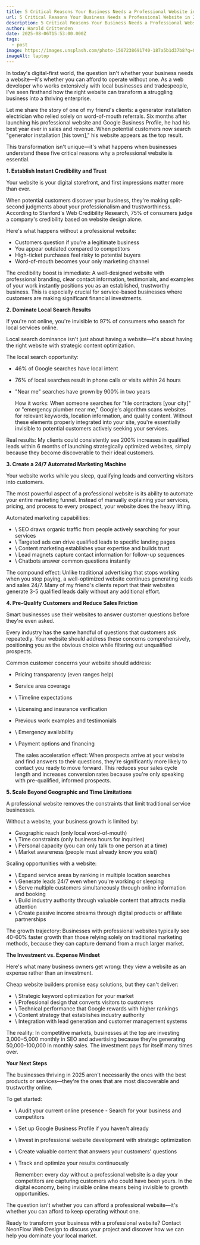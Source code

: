 ```yaml
---
title: 5 Critical Reasons Your Business Needs a Professional Website in 2024
url: 5 Critical Reasons Your Business Needs a Professional Website in 2024
description: 5 Critical Reasons Your Business Needs a Professional Website in 2024
author: Harold Crittenden
date: 2025-08-06T15:53:00.000Z
tags:
  - post
image: https://images.unsplash.com/photo-1507238691740-187a5b1d37b8?q=80&w=755&auto=format&fit=crop&ixlib=rb-4.1.0&ixid=M3wxMjA3fDB8MHxwaG90by1wYWdlfHx8fGVufDB8fHx8fA%3D%3D
imageAlt: laptop
---
```

In today's digital-first world, the question isn't whether your business needs a website—it's whether you can afford to operate without one. As a web developer who works extensively with local businesses and tradespeople, I've seen firsthand how the right website can transform a struggling business into a thriving enterprise.

Let me share the story of one of my friend's clients: a generator installation electrician who relied solely on word-of-mouth referrals. Six months after launching his professional website and Google Business Profile, he had his best year ever in sales and revenue. When potential customers now search "generator installation \[his town]," his website appears as the top result.

This transformation isn't unique—it's what happens when businesses understand these five critical reasons why a professional website is essential.

**1. Establish Instant Credibility and Trust**

Your website is your digital storefront, and first impressions matter more than ever.

When potential customers discover your business, they're making split-second judgments about your professionalism and trustworthiness. According to Stanford's Web Credibility Research, 75% of consumers judge a company's credibility based on website design alone.

Here's what happens without a professional website:

* Customers question if you're a legitimate business
* You appear outdated compared to competitors
* High-ticket purchases feel risky to potential buyers
* Word-of-mouth becomes your only marketing channel

The credibility boost is immediate: A well-designed website with professional branding, clear contact information, testimonials, and examples of your work instantly positions you as an established, trustworthy business. This is especially crucial for service-based businesses where customers are making significant financial investments.

**2. Dominate Local Search Results**

If you're not online, you're invisible to 97% of consumers who search for local services online.

Local search dominance isn't just about having a website—it's about having the right website with strategic content optimization.

The local search opportunity:

* 46% of Google searches have local intent
* 76% of local searches result in phone calls or visits within 24 hours
* "Near me" searches have grown by 900% in two years

  How it works: When someone searches for "tile contractors \[your city]" or "emergency plumber near me," Google's algorithm scans websites for relevant keywords, location information, and quality content. Without these elements properly integrated into your site, you're essentially invisible to potential customers actively seeking your services.

Real results: My clients could consistently see 200% increases in qualified leads within 6 months of launching strategically optimized websites, simply because they become discoverable to their ideal customers.

**3. Create a 24/7 Automated Marketing Machine**

Your website works while you sleep, qualifying leads and converting visitors into customers.

The most powerful aspect of a professional website is its ability to automate your entire marketing funnel. Instead of manually explaining your services, pricing, and process to every prospect, your website does the heavy lifting.

Automated marketing capabilities:

* \    SEO draws organic traffic from people actively searching for your services
* \    Targeted ads can drive qualified leads to specific landing pages
* \    Content marketing establishes your expertise and builds trust
* \    Lead magnets capture contact information for follow-up sequences
* \    Chatbots answer common questions instantly

The compound effect: Unlike traditional advertising that stops working when you stop paying, a well-optimized website continues generating leads and sales 24/7. Many of my friend's clients report that their websites generate 3-5 qualified leads daily without any additional effort.

**4. Pre-Qualify Customers and Reduce Sales Friction**

Smart businesses use their websites to answer customer questions before they're even asked.

Every industry has the same handful of questions that customers ask repeatedly. Your website should address these concerns comprehensively, positioning you as the obvious choice while filtering out unqualified prospects.

Common customer concerns your website should address:

* Pricing transparency (even ranges help)
* Service area coverage
* \    Timeline expectations
* \    Licensing and insurance verification
* Previous work examples and testimonials
* \    Emergency availability
* \    Payment options and financing

  The sales acceleration effect: When prospects arrive at your website and find answers to their questions, they're significantly more likely to contact you ready to move forward. This reduces your sales cycle length and increases conversion rates because you're only speaking with pre-qualified, informed prospects.

**5. Scale Beyond Geographic and Time Limitations**

A professional website removes the constraints that limit traditional service businesses.

Without a website, your business growth is limited by:

* Geographic reach (only local word-of-mouth)
* \    Time constraints (only business hours for inquiries)
* \    Personal capacity (you can only talk to one person at a time)
* \    Market awareness (people must already know you exist)

Scaling opportunities with a website:

* \    Expand service areas by ranking in multiple location searches
* \    Generate leads 24/7 even when you're working or sleeping
* \    Serve multiple customers simultaneously through online information and booking
* \    Build industry authority through valuable content that attracts media attention
* \    Create passive income streams through digital products or affiliate partnerships

The growth trajectory: Businesses with professional websites typically see 40-60% faster growth than those relying solely on traditional marketing methods, because they can capture demand from a much larger market.

**The Investment vs. Expense Mindset**

Here's what many business owners get wrong: they view a website as an expense rather than an investment.

Cheap website builders promise easy solutions, but they can't deliver:

* \    Strategic keyword optimization for your market
* \    Professional design that converts visitors to customers
* \    Technical performance that Google rewards with higher rankings
* \    Content strategy that establishes industry authority
* \    Integration with lead generation and customer management systems

The reality: In competitive markets, businesses at the top are investing 3,000−5,000 monthly in SEO and advertising because they′re generating 50,000-100,000 in monthly sales. The investment pays for itself many times over.

**Your Next Steps**

The businesses thriving in 2025 aren't necessarily the ones with the best products or services—they're the ones that are most discoverable and trustworthy online.

To get started:

* \    Audit your current online presence - Search for your business and competitors
* \    Set up Google Business Profile if you haven't already
* \    Invest in professional website development with strategic optimization
* \    Create valuable content that answers your customers' questions
* \    Track and optimize your results continuously

  Remember: every day without a professional website is a day your competitors are capturing customers who could have been yours. In the digital economy, being invisible online means being invisible to growth opportunities.

The question isn't whether you can afford a professional website—it's whether you can afford to keep operating without one.

Ready to transform your business with a professional website? Contact NeonFlow Web Design to discuss your project and discover how we can help you dominate your local market.
